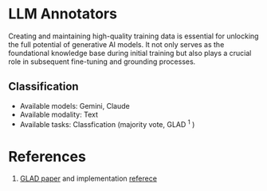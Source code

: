 # LLM Annotators

Creating and maintaining high-quality training data is essential for unlocking the full potential of generative AI models. It not only serves as the foundational knowledge base during initial training but also plays a crucial role in subsequent fine-tuning and grounding processes.


## Classification
* Available models: Gemini, Claude
* Available modality: Text
* Available tasks: Classfication (majority vote, GLAD <sup>1</sup> )





# References
1. [GLAD paper](https://proceedings.neurips.cc/paper_files/paper/2009/file/f899139df5e1059396431415e770c6dd-Paper.pdf) and implementation [referece](https://github.com/notani/python-glad/blob/master/glad.py#L58)